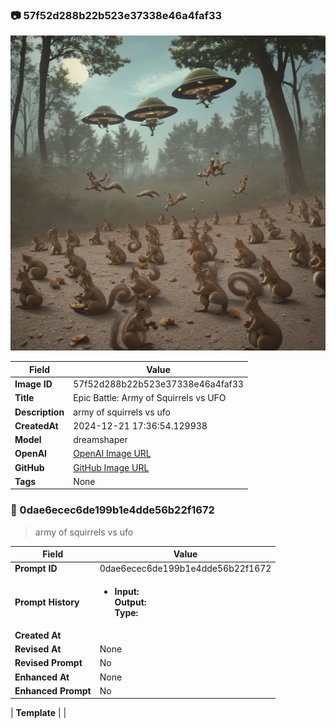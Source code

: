 

### 📷 57f52d288b22b523e37338e46a4faf33 


![data.id](./57f52d288b22b523e37338e46a4faf33.jpg)


| Field          | Value                                                                                                                     |
|----------------|---------------------------------------------------------------------------------------------------------------------------|
| **Image ID**             | 57f52d288b22b523e37338e46a4faf33                                                                                                             |
| **Title**           | Epic Battle: Army of Squirrels vs UFO                                                                                                       |
| **Description**           | army of squirrels vs ufo                                                                                                       |
| **CreatedAt**        | 2024-12-21 17:36:54.129938                                                                                                        |
| **Model**        | dreamshaper                                                                                                        |
| **OpenAI**         | [OpenAI Image URL](http://192.168.1.85:8081/generated-images/b642143315011.png)                                                                                |
| **GitHub**         | [GitHub Image URL](https://raw.githubusercontent.com/Caneta-Silva/GODZ/refs/heads/main/images/57f52d288b22b523e37338e46a4faf33/57f52d288b22b523e37338e46a4faf33.jpg)                                                                                |
| **Tags**       | None                                                                                                                   |

### 📜 0dae6ecec6de199b1e4dde56b22f1672

> army of squirrels vs ufo

| Field          | Value                                                                                                                                                                      |
|----------------|----------------------------------------------------------------------------------------------------------------------------------------------------------------------------|
| **Prompt ID**  | 0dae6ecec6de199b1e4dde56b22f1672                                                                                                                                                            |
| **Prompt History** | <ul><li>**Input:**  <br> **Output:**  <br> **Type:** </li></ul> |
| **Created At** |                                                                                                                                                    |
| **Revised At** | None                                                                                                                                                   |
| **Revised Prompt** | No                                                                                                                                                                      |
| **Enhanced At** | None                                                                                                                                                  |
| **Enhanced Prompt** | No                                                                                                                                                                    |

| **Template**   |                                                                                                                                            |


